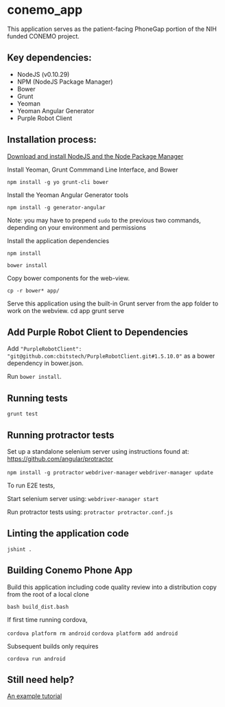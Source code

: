 conemo_app
==========

This application serves as the patient-facing PhoneGap portion of the NIH funded CONEMO project.

Key dependencies:
-----------------
- NodeJS (v0.10.29)
- NPM (NodeJS Package Manager)
- Bower
- Grunt
- Yeoman
- Yeoman Angular Generator
- Purple Robot Client

Installation process:
---------------------

[Download and install NodeJS and the Node Package Manager](http://nodejs.org/download/)

Install Yeoman, Grunt Commmand Line Interface, and Bower

`npm install -g yo grunt-cli bower`

Install the Yeoman Angular Generator tools

`npm install -g generator-angular`

Note: you may have to prepend `sudo` to the previous two commands, depending on your environment and permissions

Install the application dependencies

`npm install`

`bower install`

Copy bower components for the web-view.

    cp -r bower* app/

Serve this application using the built-in Grunt server from the app folder to work on the webview.
	cd app
    grunt serve


Add Purple Robot Client to Dependencies
---------------------------------------

Add `"PurpleRobotClient": "git@github.com:cbitstech/PurpleRobotClient.git#1.5.10.0"` as a bower dependency in bower.json.

Run `bower install`.


Running tests
-------------
`grunt test`


Running protractor tests
------------------------

Set up a standalone selenium server using instructions found at:
https://github.com/angular/protractor

`npm install -g protractor`
`webdriver-manager`
`webdriver-manager update`

To run E2E tests,

Start selenium server using:
`webdriver-manager start`

Run protractor tests using:
`protractor protractor.conf.js`

Linting the application code
----------------------------
`jshint .`

Building Conemo Phone App
----------------------------

Build this application including code quality review into a distribution copy from the root of a local clone

`bash build_dist.bash`

If first time running cordova, 

`cordova platform rm android`
`cordova platform add android`

Subsequent builds only requires

`cordova run android`


Still need help?
----------

[An example tutorial](http://www.sitepoint.com/kickstart-your-angularjs-development-with-yeoman-grunt-and-bower/)



